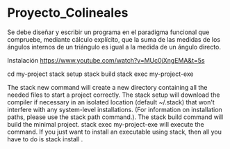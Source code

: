# Proyecto_Colineales
Se debe diseñar y escribir un programa en el paradigma funcional que compruebe, mediante cálculo explícito, que la suma de las medidas de los ángulos internos de un triángulo es igual a la medida de un ángulo directo.

Instalación
https://www.youtube.com/watch?v=MUc0jXngEMA&t=5s

cd my-project
stack setup
stack build
stack exec my-project-exe

The stack new command will create a new directory containing all the needed files to start a project correctly.
The stack setup will download the compiler if necessary in an isolated location (default ~/.stack) that won't interfere with any system-level installations. (For information on installation paths, please use the stack path command.).
The stack build command will build the minimal project.
stack exec my-project-exe will execute the command.
If you just want to install an executable using stack, then all you have to do is stack install <package-name>.